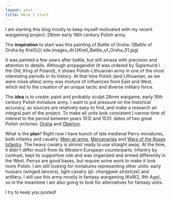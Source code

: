 ```yaml
---
layout: post
title: Here I start
---
```


I am starting this blog mostly to keep myself motivated with my recent wargaming project: 28mm early 16th century Polish army.

The **inspiration** to start was this painting of Battle of Orsha:
![Battle of Orsha by Krell]({{ site.images_dir}}Krell_Battle_of_Orsha_01.jpg)

It was painted a few years after battle, but still amaze with precision and attention to details. Although propagandist (it was ordered by Sigismund I the Old, King of Poland), it shows Polish-Lithuanian army in one of the most interesting periods in its history. At that time Polish (and Lithuanian, as we were close allies) army was mixture of influences from East and West, which led to the creation of an unique tactic and diverse military force. 

The **idea** is to create: paint and probably sculpt 28mm wargame, early 16th century Polish miniature army. I want to put pressure on the historical accuracy, as sources are relatively easy to find, and make a research an integral part of the project. To make all units look consistent I narrow time of interest to the period between years 1512 and 1531: dates of two great Polish victories: [Orsha](https://en.wikipedia.org/wiki/Battle_of_Orsha) and [Obertyn](https://en.wikipedia.org/wiki/Battle_of_Obertyn). 

What is the **plan**? Right now I have bunch of late medieval Perry miniatures, both infantry and cavalry: 
[Men-at-arms](https://www.perry-miniatures.com/product_info.php?cPath=22_62&products_id=2713), 
[Mercenaries](https://www.perry-miniatures.com/product_info.php?cPath=22_62&products_id=2490) and
[Wars of the Roses Infantry](https://www.perry-miniatures.com/product_info.php?cPath=22_62&products_id=2471).
The heavy cavalry is almost ready to use straight away. At the time, it didn't differ much from its Western European counterparts. Infantry by contrast, kept its supportive role and was organized and armed differently in the West. Perrys are good bases, but require some work to make it look more Polish. I am still looking for miniatures representing other units: early hussars (winged lancers), light cavalry (pl. *chorągwie strzelcze*) and artillery. I will use this army mostly in fantasy wargaming (KoW2, 9th Age), so in the meantime I am also going to look for alternatives for fantasy units. 

I try to keep you posted!	